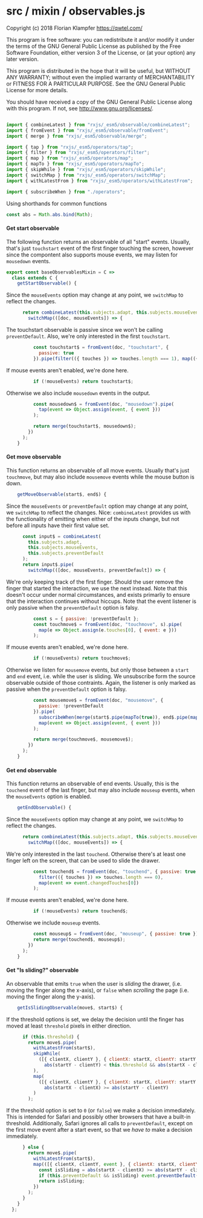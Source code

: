 # src / mixin / observables.js
Copyright (c) 2018 Florian Klampfer <https://qwtel.com/>

This program is free software: you can redistribute it and/or modify
it under the terms of the GNU General Public License as published by
the Free Software Foundation, either version 3 of the License, or
(at your option) any later version.

This program is distributed in the hope that it will be useful,
but WITHOUT ANY WARRANTY; without even the implied warranty of
MERCHANTABILITY or FITNESS FOR A PARTICULAR PURPOSE.  See the
GNU General Public License for more details.

You should have received a copy of the GNU General Public License
along with this program.  If not, see <http://www.gnu.org/licenses/>.


```js

import { combineLatest } from "rxjs/_esm5/observable/combineLatest";
import { fromEvent } from "rxjs/_esm5/observable/fromEvent";
import { merge } from "rxjs/_esm5/observable/merge";

import { tap } from "rxjs/_esm5/operators/tap";
import { filter } from "rxjs/_esm5/operators/filter";
import { map } from "rxjs/_esm5/operators/map";
import { mapTo } from "rxjs/_esm5/operators/mapTo";
import { skipWhile } from "rxjs/_esm5/operators/skipWhile";
import { switchMap } from "rxjs/_esm5/operators/switchMap";
import { withLatestFrom } from "rxjs/_esm5/operators/withLatestFrom";

import { subscribeWhen } from "./operators";
```

Using shorthands for common functions


```js
const abs = Math.abs.bind(Math);
```

#### Get start observable
The following function returns an observable of all "start" events.
Usually, that's just `touchstart` event of the first finger touching the screen,
however since the compontent also supports mouse events,
we may listen for `mousedown` events.


```js
export const baseObservablesMixin = C =>
  class extends C {
    getStartObservable() {
```

Since the `mouseEvents` option may change at any point, we `switchMap` to reflect the changes.


```js
      return combineLatest(this.subjects.adapt, this.subjects.mouseEvents).pipe(
        switchMap(([doc, mouseEvents]) => {
```

The touchstart observable is passive since we won't be calling `preventDefault`.
Also, we're only interested in the first `touchstart`.


```js
          const touchstart$ = fromEvent(doc, "touchstart", {
            passive: true
          }).pipe(filter(({ touches }) => touches.length === 1), map(({ touches }) => touches[0]));
```

If mouse events aren't enabled, we're done here.


```js
          if (!mouseEvents) return touchstart$;
```

Otherwise we also include `mousedown` events in the output.


```js
          const mousedown$ = fromEvent(doc, "mousedown").pipe(
            tap(event => Object.assign(event, { event }))
          );

          return merge(touchstart$, mousedown$);
        })
      );
    }
```

#### Get move observable
This function returns an observable of all move events. Usually that's just `touchmove`,
but may also include `mousemove` events while the mouse button is down.


```js
    getMoveObservable(start$, end$) {
```

Since the `mouseEvents` or `preventDefault` option may change at any point,
we `switchMap` to reflect the changes.
Nice: `combineLatest` provides us with the functionality of emitting
when either of the inputs change, but not before all inputs have their first value set.


```js
      const input$ = combineLatest(
        this.subjects.adapt,
        this.subjects.mouseEvents,
        this.subjects.preventDefault
      );
      return input$.pipe(
        switchMap(([doc, mouseEvents, preventDefault]) => {
```

We're only keeping track of the first finger.
Should the user remove the finger that started the interaction, we use the next instead.
Note that this doesn't occur under normal circumstances,
and exists primarliy to ensure that the interaction continues without hiccups.
Note that the event listener is only passive when the `preventDefault` option is falsy.


```js
          const s = { passive: !preventDefault };
          const touchmove$ = fromEvent(doc, "touchmove", s).pipe(
            map(e => Object.assign(e.touches[0], { event: e }))
          );
```

If mouse events aren't enabled, we're done here.


```js
          if (!mouseEvents) return touchmove$;
```

Otherwise we listen for `mousemove` events,
but only those between a `start` and `end` event, i.e. while the user is sliding.
We unsubscribe form the source observable outside of those contraints.
Again, the listener is only marked as passive when the `preventDefault` option is falsy.


```js
          const mousemove$ = fromEvent(doc, "mousemove", {
            passive: !preventDefault
          }).pipe(
            subscribeWhen(merge(start$.pipe(mapTo(true)), end$.pipe(mapTo(false)))),
            map(event => Object.assign(event, { event }))
          );

          return merge(touchmove$, mousemove$);
        })
      );
    }
```

#### Get end observable
This function returns an observable of end events.
Usually, this is the `touchend` event of the last finger, but may also include `mouseup` events,
when the `mouseEvents` option is enabled.


```js
    getEndObservable() {
```

Since the `mouseEvents` option may change at any point, we `switchMap` to reflect the changes.


```js
      return combineLatest(this.subjects.adapt, this.subjects.mouseEvents).pipe(
        switchMap(([doc, mouseEvents]) => {
```

We're only interested in the last `touchend`.
Otherwise there's at least one finger left on the screen,
that can be used to slide the drawer.


```js
          const touchend$ = fromEvent(doc, "touchend", { passive: true }).pipe(
            filter(({ touches }) => touches.length === 0),
            map(event => event.changedTouches[0])
          );
```

If mouse events aren't enabled, we're done here.


```js
          if (!mouseEvents) return touchend$;
```

Otherwise we include `mouseup` events.


```js
          const mouseup$ = fromEvent(doc, "mouseup", { passive: true });
          return merge(touchend$, mouseup$);
        })
      );
    }
```

#### Get "Is sliding?" observable
An observable that emits `true` when the user is *sliding* the drawer,
(i.e. moving the finger along the x-axis), or `false` when *scrolling* the page
(i.e. moving the finger along the y-axis).


```js
    getIsSlidingObservable(move$, start$) {
```

If the threshold options is set, we delay the decision until
the finger has moved at least `threshold` pixels in either direction.


```js
      if (this.threshold) {
        return move$.pipe(
          withLatestFrom(start$),
          skipWhile(
            ([{ clientX, clientY }, { clientX: startX, clientY: startY }]) =>
              abs(startY - clientY) < this.threshold && abs(startX - clientX) < this.threshold
          ),
          map(
            ([{ clientX, clientY }, { clientX: startX, clientY: startY }]) =>
              abs(startX - clientX) >= abs(startY - clientY)
          )
        );
```

If the threshold option is set to `0` (or `false`) we make a decision immediately.
This is intended for Safari and possibly other browsers that have a built-in threshold.
Additionally, Safari ignores all calls to `preventDefault`, except on the first move event
after a start event, so that we *have to* make a decision immediately.


```js
      } else {
        return move$.pipe(
          withLatestFrom(start$),
          map(([{ clientX, clientY, event }, { clientX: startX, clientY: startY }]) => {
            const isSliding = abs(startX - clientX) >= abs(startY - clientY);
            if (this.preventDefault && isSliding) event.preventDefault();
            return isSliding;
          })
        );
      }
    }
  };
```


